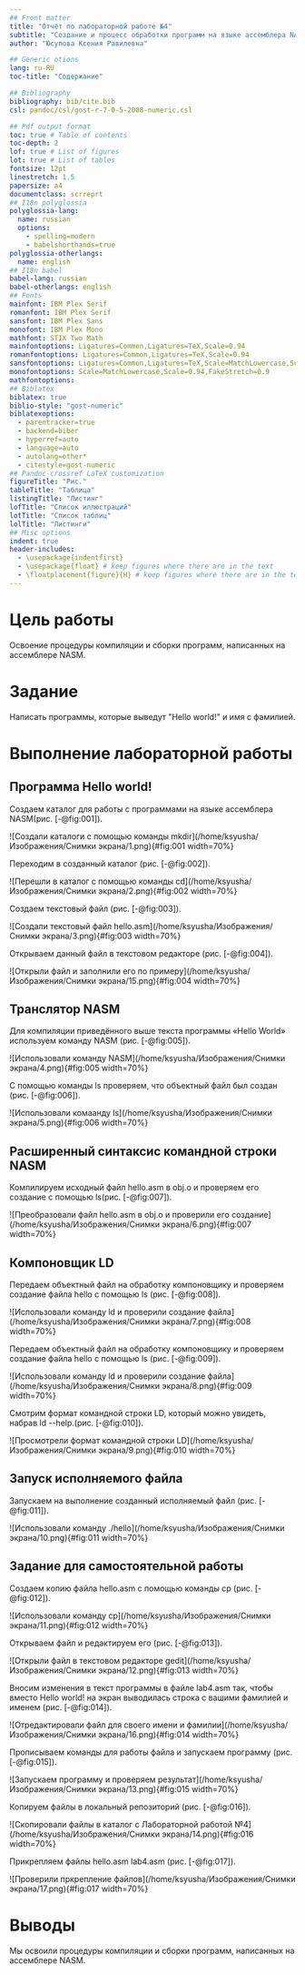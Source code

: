```yaml
---
## Front matter
title: "Отчёт по лабораторной работе №4"
subtitle: "Создание и процесс обработки программ на языке ассемблера NASM"
author: "Юсупова Ксения Равилевна"

## Generic otions
lang: ru-RU
toc-title: "Содержание"

## Bibliography
bibliography: bib/cite.bib
csl: pandoc/csl/gost-r-7-0-5-2008-numeric.csl

## Pdf output format
toc: true # Table of contents
toc-depth: 2
lof: true # List of figures
lot: true # List of tables
fontsize: 12pt
linestretch: 1.5
papersize: a4
documentclass: scrreprt
## I18n polyglossia
polyglossia-lang:
  name: russian
  options:
	- spelling=modern
	- babelshorthands=true
polyglossia-otherlangs:
  name: english
## I18n babel
babel-lang: russian
babel-otherlangs: english
## Fonts
mainfont: IBM Plex Serif
romanfont: IBM Plex Serif
sansfont: IBM Plex Sans
monofont: IBM Plex Mono
mathfont: STIX Two Math
mainfontoptions: Ligatures=Common,Ligatures=TeX,Scale=0.94
romanfontoptions: Ligatures=Common,Ligatures=TeX,Scale=0.94
sansfontoptions: Ligatures=Common,Ligatures=TeX,Scale=MatchLowercase,Scale=0.94
monofontoptions: Scale=MatchLowercase,Scale=0.94,FakeStretch=0.9
mathfontoptions:
## Biblatex
biblatex: true
biblio-style: "gost-numeric"
biblatexoptions:
  - parentracker=true
  - backend=biber
  - hyperref=auto
  - language=auto
  - autolang=other*
  - citestyle=gost-numeric
## Pandoc-crossref LaTeX customization
figureTitle: "Рис."
tableTitle: "Таблица"
listingTitle: "Листинг"
lofTitle: "Список иллюстраций"
lotTitle: "Список таблиц"
lolTitle: "Листинги"
## Misc options
indent: true
header-includes:
  - \usepackage{indentfirst}
  - \usepackage{float} # keep figures where there are in the text
  - \floatplacement{figure}{H} # keep figures where there are in the text
---
```


# Цель работы

Освоение процедуры компиляции и сборки программ, написанных на ассемблере NASM.

# Задание

Написать программы, которые выведут "Hello world!" и имя с фамилией.

# Выполнение лабораторной работы

## Программа Hello world!

Создаем каталог для работы с программами на языке ассемблера NASM(рис. [-@fig:001]).

![Создали каталоги с помощью команды mkdir](/home/ksyusha/Изображения/Снимки экрана/1.png){#fig:001 width=70%}

Переходим в  созданный каталог (рис. [-@fig:002]).

![Перешли в каталог с помощью команды сd](/home/ksyusha/Изображения/Снимки экрана/2.png){#fig:002 width=70%}

Создаем текстовый файл (рис. [-@fig:003]).

![Создали текстовый файл hello.asm](/home/ksyusha/Изображения/Снимки экрана/3.png){#fig:003 width=70%}

Открываем данный файл в текстовом редакторе (рис. [-@fig:004]).

![Открыли файл и заполнили его по примеру](/home/ksyusha/Изображения/Снимки экрана/15.png){#fig:004 width=70%}

## Транслятор NASM

Для компиляции приведённого выше текста программы «Hello World» используем команду NASM (рис. [-@fig:005]).

![Использовали команду NASM](/home/ksyusha/Изображения/Снимки экрана/4.png){#fig:005 width=70%}

С помощью команды ls проверяем, что объектный файл был создан (рис. [-@fig:006]).

![Использовали комаанду ls](/home/ksyusha/Изображения/Снимки экрана/5.png){#fig:006 width=70%}

## Расширенный синтаксис командной строки NASM

Компилируем исходный файл hello.asm в obj.o и проверяем его создание с помощью ls(рис. [-@fig:007]).

![Преобразовали файл hello.asm в obj.o и проверили его создание](/home/ksyusha/Изображения/Снимки экрана/6.png){#fig:007 width=70%}

## Компоновщик LD

Передаем объектный файл на обработку компоновщику и проверяем создание файла hello с помощью ls (рис. [-@fig:008]).

![Использовали команду ld и проверили создание файла](/home/ksyusha/Изображения/Снимки экрана/7.png){#fig:008 width=70%}

Передаем объектный файл на обработку компоновщику и проверяем создание файла hello с помощью ls (рис. [-@fig:009]).

![Использовали команду ld и проверили создание файла](/home/ksyusha/Изображения/Снимки экрана/8.png){#fig:009 width=70%}

Смотрим формат командной строки LD, который можно увидеть, набрав ld --help.(рис. [-@fig:010]).

![Просмотрели формат командной строки LD](/home/ksyusha/Изображения/Снимки экрана/9.png){#fig:010 width=70%}

## Запуск исполняемого файла

Запускаем на выполнение созданный исполняемый файл (рис. [-@fig:011]).

![Использовали команду ./hello](/home/ksyusha/Изображения/Снимки экрана/10.png){#fig:011 width=70%}

## Задание для самостоятельной работы

Создаем копию файла hello.asm с помощью команды cp (рис. [-@fig:012]).

![Использовали команду cp](/home/ksyusha/Изображения/Снимки экрана/11.png){#fig:012 width=70%}

Открываем файл и редактируем его (рис. [-@fig:013]).

![Открыли файл в текстовом редакторе gedit](/home/ksyusha/Изображения/Снимки экрана/12.png){#fig:013 width=70%}

Вносим изменения в текст программы в файле lab4.asm так, чтобы вместо Hello world! на экран выводилась строка с вашими фамилией и именем (рис. [-@fig:014]).

![Отредактировали файл для своего имени и фамилии](/home/ksyusha/Изображения/Снимки экрана/16.png){#fig:014 width=70%}

Прописываем команды для работы файла и запускаем программу (рис. [-@fig:015]).

![Запускаем программу и проверяем результат](/home/ksyusha/Изображения/Снимки экрана/13.png){#fig:015 width=70%}

Копируем файлы в локальный репозиторий (рис. [-@fig:016]).

![Скопировали файлы в каталог с Лабораторной работой №4](/home/ksyusha/Изображения/Снимки экрана/14.png){#fig:016 width=70%}

Прикрепляем файлы hello.asm lab4.asm (рис. [-@fig:017]).

![Проверили пркрепление файлов](/home/ksyusha/Изображения/Снимки экрана/17.png){#fig:017 width=70%}

# Выводы

Мы освоили процедуры компиляции и сборки программ, написанных на ассемблере NASM.
